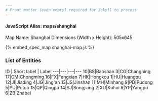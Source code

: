 ```yaml
---
# Front matter (even empty) required for Jekyll to process
---
```


#### JavaScript Alias: maps/shanghai

Map Name: Shanghai
Dimensions (Width x Height): 505x645



{% embed_spec_map shanghai-map.js %}

### List of Entities

ID | Short label | Label
---|---|---|---
10|BS|Baoshan
3|CG|Changning
17|CM|Chongming
16|FX|Fengxian
7|HK|Hongkou
1|HU|Huangpu
12|JI|Jiading
4|JG|Jing'an
13|JS|Jinshan
11|MH|Minhang
9|PD|Pudong
5|PU|Putuo
15|QP|Qingpu
14|SJ|Songjiang
2|XU|Xuhui
8|YP|Yangpu
6|ZB|Zhabei
